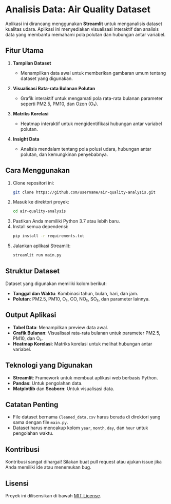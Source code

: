 # Analisis Data: Air Quality Dataset

Aplikasi ini dirancang menggunakan **Streamlit** untuk menganalisis dataset kualitas udara. Aplikasi ini menyediakan visualisasi interaktif dan analisis data yang membantu memahami pola polutan dan hubungan antar variabel.

## Fitur Utama

1. **Tampilan Dataset**
   - Menampilkan data awal untuk memberikan gambaran umum tentang dataset yang digunakan.

2. **Visualisasi Rata-rata Bulanan Polutan**
   - Grafik interaktif untuk mengamati pola rata-rata bulanan parameter seperti PM2.5, PM10, dan Ozon (O₃).

3. **Matriks Korelasi**
   - Heatmap interaktif untuk mengidentifikasi hubungan antar variabel polutan.

4. **Insight Data**
   - Analisis mendalam tentang pola polusi udara, hubungan antar polutan, dan kemungkinan penyebabnya.

## Cara Menggunakan

1. Clone repositori ini:
   ```bash
   git clone https://github.com/username/air-quality-analysis.git
   ```
2. Masuk ke direktori proyek:
   ```bash
   cd air-quality-analysis
   ```
3. Pastikan Anda memiliki Python 3.7 atau lebih baru.
4. Install semua dependensi:
   ```bash
   pip install -r requirements.txt
   ```
5. Jalankan aplikasi Streamlit:
   ```bash
   streamlit run main.py
   ```

## Struktur Dataset

Dataset yang digunakan memiliki kolom berikut:
- **Tanggal dan Waktu**: Kombinasi tahun, bulan, hari, dan jam.
- **Polutan**: PM2.5, PM10, O₃, CO, NO₂, SO₂, dan parameter lainnya.

## Output Aplikasi

- **Tabel Data**: Menampilkan preview data awal.
- **Grafik Bulanan**: Visualisasi rata-rata bulanan untuk parameter PM2.5, PM10, dan O₃.
- **Heatmap Korelasi**: Matriks korelasi untuk melihat hubungan antar variabel.

## Teknologi yang Digunakan

- **Streamlit**: Framework untuk membuat aplikasi web berbasis Python.
- **Pandas**: Untuk pengolahan data.
- **Matplotlib** dan **Seaborn**: Untuk visualisasi data.

## Catatan Penting

- File dataset bernama `Cleaned_data.csv` harus berada di direktori yang sama dengan file `main.py`.
- Dataset harus mencakup kolom `year`, `month`, `day`, dan `hour` untuk pengolahan waktu.

## Kontribusi

Kontribusi sangat dihargai! Silakan buat pull request atau ajukan issue jika Anda memiliki ide atau menemukan bug.

## Lisensi

Proyek ini dilisensikan di bawah [MIT License](LICENSE).
